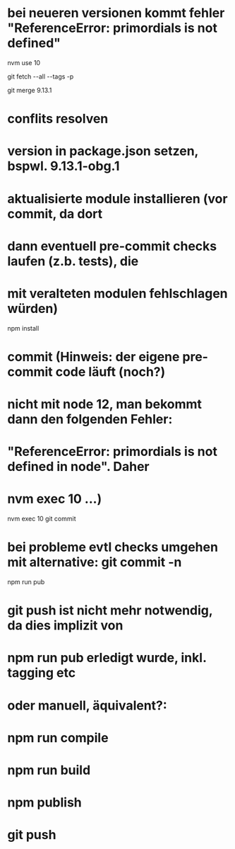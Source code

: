 # bei neueren versionen kommt fehler "ReferenceError: primordials is not defined"
nvm use 10

git fetch --all --tags -p

git merge 9.13.1

# conflits resolven
# version in package.json setzen, bspwl. 9.13.1-obg.1

# aktualisierte module installieren (vor commit, da dort
# dann eventuell pre-commit checks laufen (z.b. tests), die
# mit veralteten modulen fehlschlagen würden)
npm install

# commit (Hinweis: der eigene pre-commit code läuft (noch?)
# nicht mit node 12, man bekommt dann den folgenden Fehler:
# "ReferenceError: primordials is not defined in node". Daher
# nvm exec 10 ...)
nvm exec 10 git commit
# bei probleme evtl checks umgehen mit alternative: git commit -n

npm run pub

# git push ist nicht mehr notwendig, da dies implizit von
# npm run pub erledigt wurde, inkl. tagging etc

# oder manuell, äquivalent?:
# npm run compile
# npm run build
# npm publish
# git push
